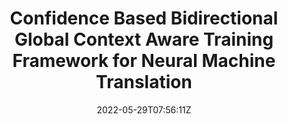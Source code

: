 ---
title: "Confidence Based Bidirectional Global Context Aware Training Framework for Neural Machine Translation"
authors:
- Chulun Zhou
- Fandong Meng
- Jie Zhou
- Min Zhang
- Hongji Wang
- Jinsong Su
author_notes:
- 
- 
- 
- 
- 
- "通讯作者"
date: "2022-05-29T07:56:11Z"
publishDate: "2025-05-29T07:56:11Z"
publication_types: [direction1]
publication: "**In Proc. of ACL 2022.** (CCF-A类)"
---